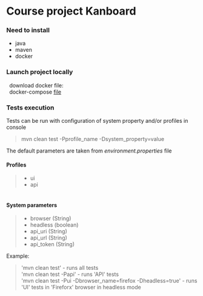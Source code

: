 # Course project Kanboard

<h3>Need to install</h3>

- java
- maven
- docker

<h3>Launch project locally</h3>

  &nbsp; download docker file: <br />
  &nbsp; docker-compose [file](https://github.com/robot-dreams-code/QA-Automation-2/blob/main/lesson%203%20docker/docker-compose.yml)<br />


<h3>Tests execution<br></h3>

Tests can be run with configuration of system property and/or profiles in console <br />

> mvn clean test -Pprofile_name -Dsystem_property=value

The default parameters are taken from _environment.properties_ file<br />

<h4>Profiles</h4>

> * ui<br/>
> * api

<h4><br>System parameters<br/></h4>

> * browser (String)
> * headless (boolean)
> * api_uri (String)
> * api_url (String)
> * api_token (String)

Example:<br>

> 'mvn clean test' - runs all tests<br>
> 'mvn clean test -Papi' - runs 'API' tests<br>
> 'mvn clean test -Pui -Dbrowser_name=firefox -Dheadless=true' - runs 'UI' tests in 'Fireforx' browser in headless mode